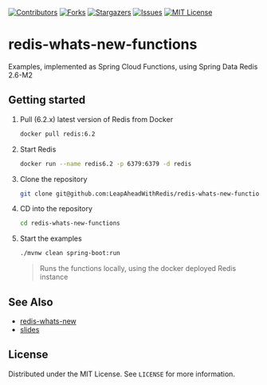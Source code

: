 [![Contributors][contributors-shield]][contributors-url]
[![Forks][forks-shield]][forks-url]
[![Stargazers][stars-shield]][stars-url]
[![Issues][issues-shield]][issues-url]
[![MIT License][license-shield]][license-url]

# redis-whats-new-functions

Examples, implemented as Spring Cloud Functions, using Spring Data Redis 2.6-M2

## Getting started

1. Pull (6.2.x) latest version of Redis from Docker
    ```bash
    docker pull redis:6.2
    ```
2. Start Redis
    ```bash
    docker run --name redis6.2 -p 6379:6379 -d redis
    ``` 
3. Clone the repository
    ```bash
    git clone git@github.com:LeapAheadWithRedis/redis-whats-new-functions.git
    ```
4. CD into the repository
    ```bash
    cd redis-whats-new-functions
    ```
5. Start the examples
   ```bash
   ./mvnw clean spring-boot:run
   ```
   >Runs the functions locally, using the docker deployed Redis instance

## See Also

- [redis-whats-new](https://github.com/LeapAheadWithRedis6-2/redis-whats-new)
- [slides](https://github.com/LeapAheadWithRedis6-2/slides)

## License

Distributed under the MIT License. See `LICENSE` for more information.

[contributors-shield]: https://img.shields.io/github/contributors/LeapAheadWithRedis6-2/redis-whats-new-functions.svg?style=for-the-badge
[contributors-url]: https://github.com/LeapAheadWithRedis6-2/redis-whats-new-functions/graphs/contributors
[forks-shield]: https://img.shields.io/github/forks/LeapAheadWithRedis6-2/redis-whats-new-functions.svg?style=for-the-badge
[forks-url]: https://github.com/LeapAheadWithRedis6-2/redis-whats-new-functions/network/members
[stars-shield]: https://img.shields.io/github/stars/LeapAheadWithRedis6-2/redis-whats-new-functions.svg?style=for-the-badge
[stars-url]: https://github.com/LeapAheadWithRedis6-2/redis-whats-new-functions/stargazers
[issues-shield]: https://img.shields.io/github/issues/LeapAheadWithRedis6-2/redis-whats-new-functions.svg?style=for-the-badge
[issues-url]: https://github.com/LeapAheadWithRedis6-2/redis-whats-new-functions/issues
[license-shield]: https://img.shields.io/github/license/LeapAheadWithRedis6-2/redis-whats-new-functions.svg?style=for-the-badge
[license-url]: https://github.com/LeapAheadWithRedis6-2/redis-whats-new-functions/blob/master/LICENSE.txt